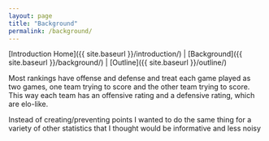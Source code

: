 ```yaml
---
layout: page
title: "Background"
permalink: /background/
---
```



[Introduction Home]({{ site.baseurl }}/introduction/) |  [Background]({{ site.baseurl }}/background/) |  [Outline]({{ site.baseurl }}/outline/)

Most rankings have offense and defense and treat each game played as two games, one team trying to score and the other team trying to score. This way each team has an offensive rating and a defensive rating, which are elo-like.

Instead of creating/preventing points I wanted to do the same thing for a variety of other statistics that I thought would be informative and less noisy
